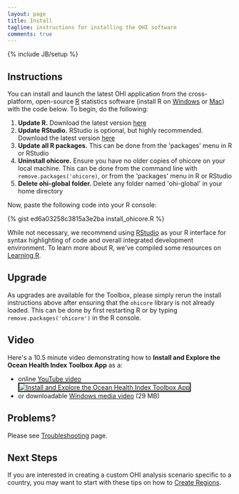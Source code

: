 ```yaml
---
layout: page
title: Install
tagline: instructions for installing the OHI software
comments: true
---
```

{% include JB/setup %}

## Instructions

You can install and launch the latest OHI application from the cross-platform, open-source [R](http://www.r-project.org) statistics software (install R on [Windows](http://cran.rstudio.com/bin/windows/base/) or [Mac](http://cran.rstudio.com/bin/macosx/)) with the code below. To begin, do the following:

1. **Update R.** Download the latest version [here](http://cran.r-project.org/)
1. **Update RStudio.** RStudio is optional, but highly recommended. Download the latest version [here](http://www.rstudio.com/products/rstudio/download/)
1. **Update all R packages.** This can be done from the 'packages' menu in R or RStudio
1. **Uninstall ohicore.** Ensure you have no older copies of ohicore on your local machine. This can be done from the command line with `remove.packages('ohicore)`, or from the 'packages' menu in R or RStudio
1. **Delete ohi-global folder.** Delete any folder named 'ohi-global' in your home directory


Now, paste the following code into your R console:


{% gist ed6a03258c3815a3e2ba install_ohicore.R %}

While not necessary, we recommend using [RStudio](http://www.rstudio.com/ide/) as your R interface for syntax highlighting of code and overall integrated development environment. To learn more about R, we've compiled some resources on [Learning R](/pages/learning_r.html).

## Upgrade

As upgrades are available for the Toolbox, please simply rerun the install instructions above after ensuring that the `ohicore` library is not already loaded. This can be done by first restarting R or by typing `remove.packages('ohicore')` in the R console.

## Video
Here's a 10.5 minute video demonstrating how to **Install and Explore the Ocean Health Index Toolbox App** as a:
<ul><li>online <a href="http://www.youtube.com/watch?feature=player_embedded&amp;v=v8Dtke2y2uE" target="_blank">YouTube video<br><img src="http://img.youtube.com/vi/v8Dtke2y2uE/mqdefault.jpg" alt="Install and Explore the Ocean Health Index Toolbox App" border="2"/></a></li><li>or downloadable <a href="http://ohi.nceas.ucsb.edu/video/ohi_app_install_explore.wmv">Windows media video</a> (29 MB)</li></ul>

## Problems?
Please see [Troubleshooting](/pages/troubleshoot.html) page.

## Next Steps
If you are interested in creating a custom OHI analysis scenario specific to a country, you may want to start with these tips on how to [Create Regions](/pages/create_regions.html).
